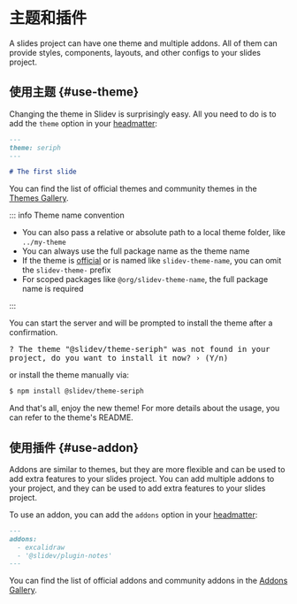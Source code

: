 # 主题和插件

A slides project can have one theme and multiple addons. All of them can provide styles, components, layouts, and other configs to your slides project.

## 使用主题 {#use-theme}

Changing the theme in Slidev is surprisingly easy. All you need to do is to add the `theme` option in your [headmatter](../custom/index#headmatter):

```md
---
theme: seriph
---

# The first slide
```

You can find the list of official themes and community themes in the [Themes Gallery](../resources/theme-gallery).

::: info Theme name convention

- You can also pass a relative or absolute path to a local theme folder, like `../my-theme`
- You can always use the full package name as the theme name
- If the theme is [official](../resources/theme-gallery#official-themes) or is named like `slidev-theme-name`, you can omit the `slidev-theme-` prefix
- For scoped packages like `@org/slidev-theme-name`, the full package name is required

:::

You can start the server and will be prompted to install the theme after a confirmation.

<div class="language-md text-xs pl-6">
<pre style="overflow: hidden; text-wrap: pretty;">
<span class="token keyword">?</span> The theme <span class="token string">"@slidev/theme-seriph"</span> was not found in your project, do you want to install it now? › (Y/n)
</pre>
</div>

or install the theme manually via:

```bash
$ npm install @slidev/theme-seriph
```

And that's all, enjoy the new theme! For more details about the usage, you can refer to the theme's README.

<SeeAlso :links="[
  'feature/eject-theme',
]" />

## 使用插件 {#use-addon}

Addons are similar to themes, but they are more flexible and can be used to add extra features to your slides project. You can add multiple addons to your project, and they can be used to add extra features to your slides project.

To use an addon, you can add the `addons` option in your [headmatter](../custom/index#headmatter):

```md
---
addons:
  - excalidraw
  - '@slidev/plugin-notes'
---
```

You can find the list of official addons and community addons in the [Addons Gallery](../resources/addon-gallery).
